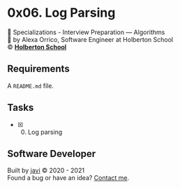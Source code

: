 # 0x06. Log Parsing
:open_file_folder: Specializations - Interview Preparation ― Algorithms  
:bust_in_silhouette: by Alexa Orrico, Software Engineer at Holberton School  
:copyright: **[Holberton School](https://www.holbertonschool.com/)**

## Requirements
A ```README.md``` file.

## Tasks
* [x] 0. Log parsing

## Software Developer
Built by [javi](https://github.com/javi0x00) :copyright: 2020 - 2021  
Found a bug or have an idea? [Contact me](https://www.linkedin.com/in/javi0x00/).
